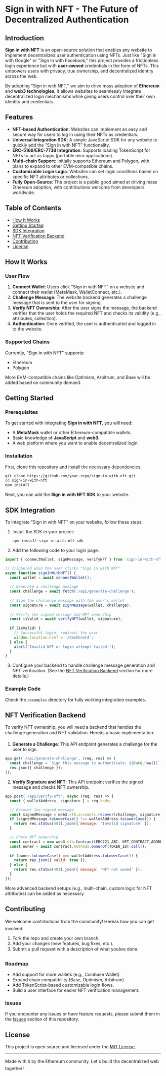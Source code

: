 # Sign in with NFT - The Future of Decentralized Authentication

## Introduction

**Sign in with NFT** is an open-source solution that enables any website to implement decentralized user authentication using NFTs. Just like "Sign in with Google" or "Sign in with Facebook," this project provides a frictionless login experience but with **user-owned** credentials in the form of NFTs. This empowers users with privacy, true ownership, and decentralized identity across the web.

By adopting "Sign in with NFT," we aim to drive mass adoption of **Ethereum** and **web3 technologies**. It allows websites to seamlessly integrate decentralized login mechanisms while giving users control over their own identity and credentials.

## Features

- **NFT-based Authentication**: Websites can implement an easy and secure way for users to log in using their NFTs as credentials.
- **Universal Integration SDK**: A simple JavaScript SDK for any website to quickly add the "Sign in with NFT" functionality.
- **ERC-5169/ERC-7738 Integration**: Supports loading TokenScript for NFTs to act as tapps (portable mini-applications).
- **Multi-chain Support**: Initially supports Ethereum and Polygon, with plans to expand to other EVM-compatible chains.
- **Customizable Login Logic**: Websites can set login conditions based on specific NFT attributes or collections.
- **Fully Open-Source**: The project is a public good aimed at driving mass Ethereum adoption, with contributions welcome from developers worldwide.

## Table of Contents

- [How It Works](#how-it-works)
- [Getting Started](#getting-started)
- [SDK Integration](#sdk-integration)
- [NFT Verification Backend](#nft-verification-backend)
- [Contributing](#contributing)
- [License](#license)

## How It Works

### User Flow
1. **Connect Wallet**: Users click "Sign in with NFT" on a website and connect their wallet (MetaMask, WalletConnect, etc.).
2. **Challenge Message**: The website backend generates a challenge message that is sent to the user for signing.
3. **Verify NFT Ownership**: After the user signs the message, the backend verifies that the user holds the required NFT and checks its validity (e.g., attributes, collection).
4. **Authentication**: Once verified, the user is authenticated and logged in to the website.

### Supported Chains
Currently, "Sign in with NFT" supports:
- Ethereum
- Polygon

More EVM-compatible chains like Optimism, Arbitrum, and Base will be added based on community demand.

## Getting Started

### Prerequisites
To get started with integrating **Sign in with NFT**, you will need:
- A **MetaMask** wallet or other Ethereum-compatible wallets.
- Basic knowledge of **JavaScript** and **web3**.
- A web platform where you want to enable decentralized login.

### Installation
First, clone this repository and install the necessary dependencies.

```bash
git clone https://github.com/your-repo/sign-in-with-nft.git
cd sign-in-with-nft
npm install
```

Next, you can add the **Sign in with NFT SDK** to your website.

## SDK Integration

To integrate "Sign in with NFT" on your website, follow these steps:

1. Install the SDK in your project:
   ```bash
   npm install sign-in-with-nft-sdk
   ```

2. Add the following code to your login page:

```javascript
import { connectWallet, signMessage, verifyNFT } from 'sign-in-with-nft-sdk';

// Triggered when the user clicks "Sign in with NFT"
async function signInWithNFT() {
  const wallet = await connectWallet();
  
  // Generate a challenge message
  const challenge = await fetch('/api/generate-challenge');
  
  // Sign the challenge message with the user's wallet
  const signature = await signMessage(wallet, challenge);
  
  // Verify the signed message and NFT ownership
  const isValid = await verifyNFT(wallet, signature);
  
  if (isValid) {
    // Successful login, redirect the user
    window.location.href = '/dashboard';
  } else {
    alert("Invalid NFT or login attempt failed.");
  }
}
```

3. Configure your backend to handle challenge message generation and NFT verification. (See the [NFT Verification Backend](#nft-verification-backend) section for more details.)

### Example Code
Check the `/examples` directory for fully working integration examples.

## NFT Verification Backend

To verify NFT ownership, you will need a backend that handles the challenge generation and NFT validation. Hereâs a basic implementation:

1. **Generate a Challenge**: This API endpoint generates a challenge for the user to sign.
```javascript
app.get('/api/generate-challenge', (req, res) => {
  const challenge = `Sign this message to authenticate: ${Date.now()}`;
  res.json({ challenge });
});
```

2. **Verify Signature and NFT**: This API endpoint verifies the signed message and checks NFT ownership.
```javascript
app.post('/api/verify-nft', async (req, res) => {
  const { walletAddress, signature } = req.body;

  // Recover the signed message
  const signedMessage = web3.eth.accounts.recover(challenge, signature);
  if (signedMessage.toLowerCase() !== walletAddress.toLowerCase()) {
    return res.status(401).json({ message: 'Invalid signature' });
  }

  // Check NFT ownership
  const contract = new web3.eth.Contract(ERC721_ABI, NFT_CONTRACT_ADDRESS);
  const owner = await contract.methods.ownerOf(TOKEN_ID).call();
  
  if (owner.toLowerCase() === walletAddress.toLowerCase()) {
    return res.json({ valid: true });
  } else {
    return res.status(401).json({ message: 'NFT not owned' });
  }
});
```

More advanced backend setups (e.g., multi-chain, custom logic for NFT attributes) can be added as necessary.

## Contributing

We welcome contributions from the community! Hereâs how you can get involved:
1. Fork the repo and create your own branch.
2. Add your changes (new features, bug fixes, etc.).
3. Submit a pull request with a description of what youâve done.

### Roadmap
- Add support for more wallets (e.g., Coinbase Wallet).
- Expand chain compatibility (Base, Optimism, Arbitrum).
- Add TokenScript-based customizable login flows.
- Build a user interface for easier NFT verification management.

### Issues
If you encounter any issues or have feature requests, please submit them in the [Issues](https://github.com/your-repo/sign-in-with-nft/issues) section of this repository.

## License

This project is open source and licensed under the [MIT License](./LICENSE).

---

Made with ð by the Ethereum community. Let's build the decentralized web together!
